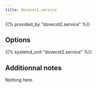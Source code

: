 ```yaml
---
title: dovecot2.service
---
```


{{% provided_by "dovecot2.service" %}}

## Options

{{% systemd_unit "dovecot2.service" %}}

## Additionnal notes

Nothing here.